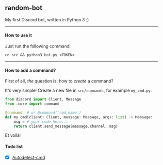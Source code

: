 ## random-bot
My first Discord bot, written in Python 3 :)

---

#### How to use it
Just run the following command:

`cd src && python3 bot.py <TOKEN>`

---

#### How to add a command?
First of all, *the* question is: how to *create* a command?

It's very simple! Create a new file in `src/commands`, for example `my_cmd.py`:
```py
from discord import Client, Message
from .core import command

@command  # or @command('cmd_name')
def my_cmd(client: Client, message: Message, args: list) -> Message:
    msg = # your code here...
    return client.send_message(message.channel, msg)
```
Et voilà!


#### Todo list
- [x] [Autodetect-cmd](https://github.com/vpenando/random-bot/wiki/Autodetect-cmd)
